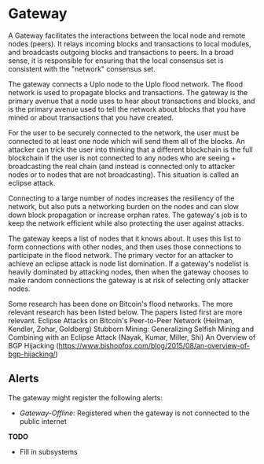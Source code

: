 # Gateway

A Gateway facilitates the interactions between the local node and remote nodes
(peers). It relays incoming blocks and transactions to local modules, and
broadcasts outgoing blocks and transactions to peers. In a broad sense, it is
responsible for ensuring that the local consensus set is consistent with the
"network" consensus set.

The gateway connects a Uplo node to the Uplo flood network. The flood network is
used to propagate blocks and transactions. The gateway is the primary avenue
that a node uses to hear about transactions and blocks, and is the primary
avenue used to tell the network about blocks that you have mined or about
transactions that you have created.

For the user to be securely connected to the network, the user must be connected
to at least one node which will send them all of the blocks. An attacker can
trick the user into thinking that a different blockchain is the full blockchain
if the user is not connected to any nodes who are seeing + broadcasting the real
chain (and instead is connected only to attacker nodes or to nodes that are not
broadcasting). This situation is called an eclipse attack.

Connecting to a large number of nodes increases the resiliency of the network,
but also puts a networking burden on the nodes and can slow down block
propagation or increase orphan rates. The gateway's job is to keep the network
efficient while also protecting the user against attacks.

The gateway keeps a list of nodes that it knows about. It uses this list to form
connections with other nodes, and then uses those connections to participate in
the flood network. The primary vector for an attacker to achieve an eclipse
attack is node list domination. If a gateway's nodelist is heavily dominated by
attacking nodes, then when the gateway chooses to make random connections the
gateway is at risk of selecting only attacker nodes.

Some research has been done on Bitcoin's flood networks. The more relevant
research has been listed below. The papers listed first are more relevant.
    Eclipse Attacks on Bitcoin's Peer-to-Peer Network (Heilman, Kendler, Zohar, Goldberg)
    Stubborn Mining: Generalizing Selfish Mining and Combining with an Eclipse Attack (Nayak, Kumar, Miller, Shi)
    An Overview of BGP Hijacking (https://www.bishopfox.com/blog/2015/08/an-overview-of-bgp-hijacking/)

## Alerts
The gateway might register the following alerts:

- *Gateway-Offline*: Registered when the gateway is not connected to the public internet

**TODO**
 - Fill in subsystems